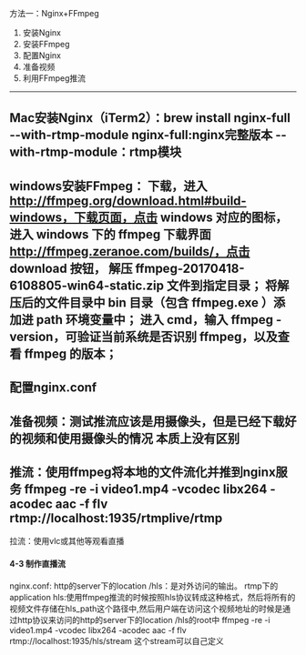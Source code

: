 方法一：Nginx+FFmpeg

1. 安装Nginx
2. 安装FFmpeg
3. 配置Nginx
4. 准备视频
5. 利用FFmpeg推流

-------------------
Mac安装Nginx（iTerm2）：brew install nginx-full --with-rtmp-module 
 nginx-full:nginx完整版本  --with-rtmp-module：rtmp模块
-------------------------
windows安装FFmpeg：
下载，进入 http://ffmpeg.org/download.html#build-windows，下载页面，点击 windows 对应的图标，进入 windows 下的 ffmpeg 下载界面 http://ffmpeg.zeranoe.com/builds/，点击 download 按钮，
解压 ffmpeg-20170418-6108805-win64-static.zip 文件到指定目录；
将解压后的文件目录中 bin 目录（包含 ffmpeg.exe ）添加进 path 环境变量中；
进入 cmd，输入 ffmpeg -version，可验证当前系统是否识别 ffmpeg，以及查看 ffmpeg 的版本；
-----------------------------
配置nginx.conf
---------------------
准备视频：测试推流应该是用摄像头，但是已经下载好的视频和使用摄像头的情况 本质上没有区别
----------------------------
推流：使用ffmpeg将本地的文件流化并推到nginx服务
ffmpeg -re -i video1.mp4 -vcodec libx264 -acodec aac -f flv rtmp://localhost:1935/rtmplive/rtmp
-------------------------------
拉流：使用vlc或其他等观看直播

#### 4-3 制作直播流
nginx.conf:
http的server下的location /hls：是对外访问的输出。
rtmp下的application hls:使用ffmpeg推流的时候按照hls协议转成这种格式，然后将所有的视频文件存储在hls_path这个路径中,然后用户端在访问这个视频地址的时候是通过http协议来访问的http的server下的location /hls的root中
ffmpeg -re -i video1.mp4 -vcodec libx264 -acodec aac -f flv rtmp://localhost:1935/hls/stream 这个stream可以自己定义

